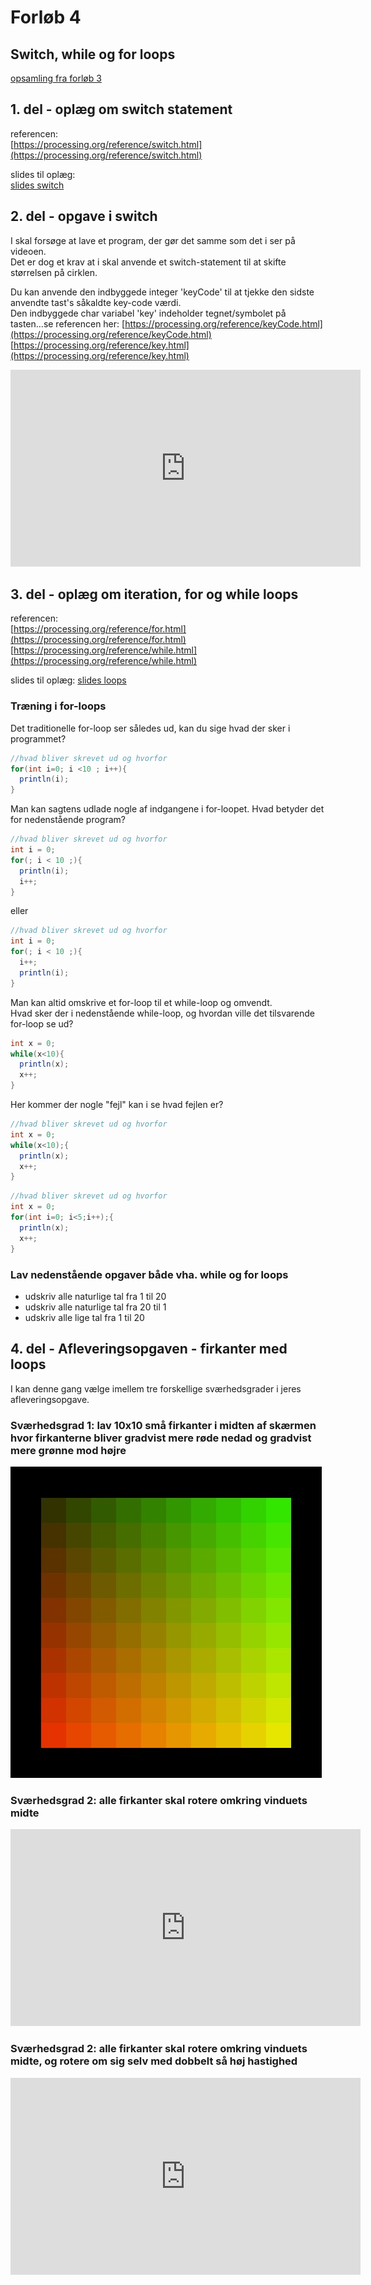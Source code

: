 # Forløb 4
## Switch, while og for loops

[opsamling fra forløb 3](../forlob3_if_else_logiske_og_relations_operatorer/forlob3_opsamling.md)

## 1. del - oplæg om switch statement

referencen:   
[https://processing.org/reference/switch.html](https://processing.org/reference/switch.html)

slides til oplæg:    
[slides switch](slides_switch.pdf)

## 2. del - opgave i switch

I skal forsøge at lave et program, der gør det samme som det i ser på videoen.  
Det er dog et krav at i skal anvende et switch-statement til at skifte størrelsen på cirklen.   

Du kan anvende den indbyggede integer 'keyCode' til at tjekke den sidste anvendte tast's såkaldte key-code værdi.  
Den indbyggede char variabel 'key' indeholder tegnet/symbolet på tasten...se referencen her:
[https://processing.org/reference/keyCode.html](https://processing.org/reference/keyCode.html)    
[https://processing.org/reference/key.html](https://processing.org/reference/key.html)   

<iframe width="560" height="315" src="https://www.youtube.com/embed/nVqsBZzd22A?rel=0" title="YouTube video player" frameborder="0" allow="accelerometer; autoplay; clipboard-write; encrypted-media; gyroscope; picture-in-picture" allowfullscreen></iframe>

## 3. del - oplæg om iteration, for og while loops

referencen:   
[https://processing.org/reference/for.html](https://processing.org/reference/for.html)      
[https://processing.org/reference/while.html](https://processing.org/reference/while.html)     

slides til oplæg:
[slides loops](slides_switch.pdf)

### Træning i for-loops

Det traditionelle for-loop ser således ud, kan du sige hvad der sker i programmet?

```java
//hvad bliver skrevet ud og hvorfor
for(int i=0; i <10 ; i++){
  println(i);
}
```

Man kan sagtens udlade nogle af indgangene i for-loopet. Hvad betyder det for nedenstående program? 

```java
//hvad bliver skrevet ud og hvorfor
int i = 0;
for(; i < 10 ;){
  println(i);
  i++;
}
```
eller

```java
//hvad bliver skrevet ud og hvorfor
int i = 0;
for(; i < 10 ;){
  i++;
  println(i);
}
```
Man kan altid omskrive et for-loop til et while-loop og omvendt.     
Hvad sker der i nedenstående while-loop, og hvordan ville det tilsvarende for-loop se ud?

```java
int x = 0;
while(x<10){
  println(x);
  x++;
}
```

Her kommer der nogle "fejl" kan i se hvad fejlen er?

```java
//hvad bliver skrevet ud og hvorfor
int x = 0;
while(x<10);{
  println(x);
  x++;
}
```

```java
//hvad bliver skrevet ud og hvorfor
int x = 0;
for(int i=0; i<5;i++);{
  println(x);
  x++;
}
```


### Lav nedenstående opgaver både vha. while og for loops

- udskriv alle naturlige tal fra 1 til 20
- udskriv alle naturlige tal fra 20 til 1
- udskriv alle lige tal fra 1 til 20







## 4. del - Afleveringsopgaven - firkanter med loops

I kan denne gang vælge imellem tre forskellige sværhedsgrader i jeres afleveringsopgave.

### Sværhedsgrad 1: lav 10x10 små firkanter i midten af skærmen hvor firkanterne bliver gradvist mere røde nedad og gradvist mere grønne mod højre

![firkantopgaven_med_for_loop.jpg](firkantopgaven_med_for_loop.jpg)

### Sværhedsgrad 2: alle firkanter skal rotere omkring vinduets midte

<iframe width="560" height="315" src="https://www.youtube.com/embed/dT8u2Zgyhi8?rel=0" title="YouTube video player" frameborder="0" allow="accelerometer; autoplay; clipboard-write; encrypted-media; gyroscope; picture-in-picture" allowfullscreen></iframe>

### Sværhedsgrad 2: alle firkanter skal rotere omkring vinduets midte, og rotere om sig selv med dobbelt så høj hastighed

<iframe width="560" height="315" src="https://www.youtube.com/embed/N929OS0dv14?rel=0" title="YouTube video player" frameborder="0" allow="accelerometer; autoplay; clipboard-write; encrypted-media; gyroscope; picture-in-picture" allowfullscreen></iframe>

